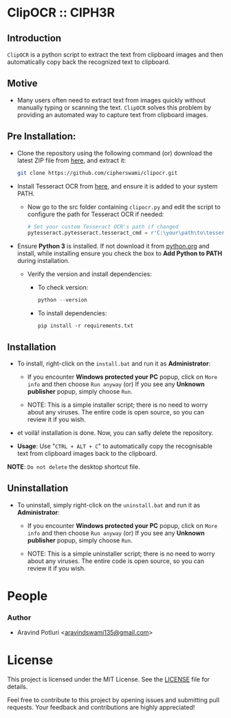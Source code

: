 # ClipOCR :: CIPH3R

## Introduction

`ClipOCR` is a python script to extract the text from clipboard images and then automatically copy back the recognized text to clipboard.

## Motive

- Many users often need to extract text from images quickly without manually typing or scanning the text. `ClipOCR` solves this problem by providing an automated way to capture text from clipboard images.
  
## Pre Installation:

- Clone the repository using the following command (or) download the latest ZIP file from [here](https://codeload.github.com/cipherswami/clipocr/zip/refs/heads/main), and extract it:

    ```sh
    git clone https://github.com/cipherswami/clipocr.git
    ```

- Install Tesseract OCR from [here](https://github.com/tesseract-ocr/tesseract), and ensure it is added to your system PATH.

  - Now go to the src folder containing `clipocr.py` and edit the script to configure the path for Tesseract OCR if needed:

    ```python
    # Set your custom Tesseract OCR's path if changed
    pytesseract.pytesseract.tesseract_cmd = r'C:\your\path\to\tesseract.exe'
    ```

- Ensure **Python 3** is installed. If not download it from [python.org](https://www.python.org/downloads/) and install, while installing ensure you check the box to **Add Python to PATH** during installation. 

  - Verify the version and install dependencies:

    - To check version:
      ```powershell
      python --version
      ```
    - To install dependencies:
      ```
      pip install -r requirements.txt
      ```

## Installation

- To install, right-click on the `install.bat` and run it as **Administrator**:

  - If you encounter **Windows protected your PC** popup, click on `More info` and then choose `Run anyway` (or) If you see any **Unknown publisher** popup, simply choose `Run`.

  - NOTE: This is a simple installer script; there is no need to worry about any viruses. The entire code is open source, so you can review it if you wish.

- et voilà! installation is done. Now, you can safly delete the repository.

- **Usage**: Use "`CTRL + ALT + C`" to automatically copy the recognisable text from clipboard images back to the clipboard.
  
**NOTE**: `Do not delete` the desktop shortcut file.

## Uninstallation

- To uninstall, simply right-click on the `uninstall.bat` and run it as **Administrator**:

  - If you encounter **Windows protected your PC** popup, click on `More info` and then choose `Run anyway` (or) If you see any **Unknown publisher** popup, simply choose `Run`.

  - NOTE: This is a simple uninstaller script; there is no need to worry about any viruses. The entire code is open source, so you can review it if you wish.

# People

### Author
- Aravind Potluri \<aravindswami135@gmail.com\>

# License

This project is licensed under the MIT License. See the [LICENSE](LICENSE) file for details.

Feel free to contribute to this project by opening issues and submitting pull requests. Your feedback and contributions are highly appreciated!

